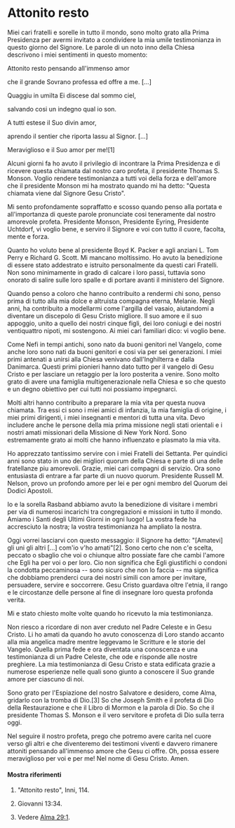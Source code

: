 # Attonito resto

Miei cari fratelli e sorelle in tutto il mondo, sono molto grato alla Prima
Presidenza per avermi invitato a condividere la mia umile testimonianza in
questo giorno del Signore. Le parole di un noto inno della Chiesa descrivono i
miei sentimenti in questo momento:

Attonito resto pensando all'immenso amor

che il grande Sovrano professa ed offre a me. [...]

Quaggiu in umilta Ei discese dal sommo ciel,

salvando cosi un indegno qual io son.

A tutti estese il Suo divin amor,

aprendo il sentier che riporta lassu al Signor. [...]

Meraviglioso e il Suo amor per me![1]

Alcuni giorni fa ho avuto il privilegio di incontrare la Prima Presidenza e di
ricevere questa chiamata dal nostro caro profeta, il presidente Thomas S.
Monson. Voglio rendere testimonianza a tutti voi della forza e dell'amore che
il presidente Monson mi ha mostrato quando mi ha detto: "Questa chiamata viene
dal Signore Gesu Cristo".

Mi sento profondamente sopraffatto e scosso quando penso alla portata e
all'importanza di queste parole pronunciate cosi teneramente dal nostro
amorevole profeta. Presidente Monson, Presidente Eyring, Presidente Uchtdorf,
vi voglio bene, e serviro il Signore e voi con tutto il cuore, facolta, mente
e forza.

Quanto ho voluto bene al presidente Boyd K. Packer e agli anziani L. Tom Perry
e Richard G. Scott. Mi mancano moltissimo. Ho avuto la benedizione di essere
stato addestrato e istruito personalmente da questi cari Fratelli. Non sono
minimamente in grado di calcare i loro passi, tuttavia sono onorato di salire
sulle loro spalle e di portare avanti il ministero del Signore.

Quando penso a coloro che hanno contribuito a rendermi chi sono, penso prima
di tutto alla mia dolce e altruista compagna eterna, Melanie. Negli anni, ha
contribuito a modellarmi come l'argilla del vasaio, aiutandomi a diventare un
discepolo di Gesu Cristo migliore. Il suo amore e il suo appoggio, unito a
quello dei nostri cinque figli, dei loro coniugi e dei nostri ventiquattro
nipoti, mi sostengono. Ai miei cari familiari dico: vi voglio bene.

Come Nefi in tempi antichi, sono nato da buoni genitori nel Vangelo, come
anche loro sono nati da buoni genitori e cosi via per sei generazioni. I miei
primi antenati a unirsi alla Chiesa venivano dall'Inghilterra e dalla
Danimarca. Questi primi pionieri hanno dato tutto per il vangelo di Gesu
Cristo e per lasciare un retaggio per la loro posterita a venire. Sono molto
grato di avere una famiglia multigenerazionale nella Chiesa e so che questo e
un degno obiettivo per cui tutti noi possiamo impegnarci.

Molti altri hanno contribuito a preparare la mia vita per questa nuova
chiamata. Tra essi ci sono i miei amici di infanzia, la mia famiglia di
origine, i miei primi dirigenti, i miei insegnanti e mentori di tutta una
vita. Devo includere anche le persone della mia prima missione negli stati
orientali e i nostri amati missionari della Missione di New York Nord. Sono
estremamente grato ai molti che hanno influenzato e plasmato la mia vita.

Ho apprezzato tantissimo servire con i miei Fratelli dei Settanta. Per
quindici anni sono stato in uno dei migliori quorum della Chiesa e parte di
una delle fratellanze piu amorevoli. Grazie, miei cari compagni di servizio.
Ora sono entusiasta di entrare a far parte di un nuovo quorum. Presidente
Russell M. Nelson, provo un profondo amore per lei e per ogni membro del
Quorum dei Dodici Apostoli.

Io e la sorella Rasband abbiamo avuto la benedizione di visitare i membri per
via di numerosi incarichi tra congregazioni e missioni in tutto il mondo.
Amiamo i Santi degli Ultimi Giorni in ogni luogo! La vostra fede ha
accresciuto la nostra; la vostra testimonianza ha ampliato la nostra.

Oggi vorrei lasciarvi con questo messaggio: il Signore ha detto: "[Amatevi]
gli uni gli altri [...] com'io v'ho amati"[2]. Sono certo che non c'e scelta,
peccato o sbaglio che voi o chiunque altro possiate fare che cambi l'amore che
Egli ha per voi o per loro. Cio non significa che Egli giustifichi o condoni
la condotta peccaminosa -- sono sicuro che non lo faccia -- ma significa che
dobbiamo prenderci cura dei nostri simili con amore per invitare, persuadere,
servire e soccorrere. Gesu Cristo guardava oltre l'etnia, il rango e le
circostanze delle persone al fine di insegnare loro questa profonda verita.

Mi e stato chiesto molte volte quando ho ricevuto la mia testimonianza.

Non riesco a ricordare di non aver creduto nel Padre Celeste e in Gesu Cristo.
Li ho amati da quando ho avuto conoscenza di Loro stando accanto alla mia
angelica madre mentre leggevamo le Scritture e le storie del Vangelo. Quella
prima fede e ora diventata una conoscenza e una testimonianza di un Padre
Celeste, che ode e risponde alle nostre preghiere. La mia testimonianza di
Gesu Cristo e stata edificata grazie a numerose esperienze nelle quali sono
giunto a conoscere il Suo grande amore per ciascuno di noi.

Sono grato per l'Espiazione del nostro Salvatore e desidero, come Alma,
gridarlo con la tromba di Dio.[3] So che Joseph Smith e il profeta di Dio
della Restaurazione e che il Libro di Mormon e la parola di Dio. So che il
presidente Thomas S. Monson e il vero servitore e profeta di Dio sulla terra
oggi.

Nel seguire il nostro profeta, prego che potremo avere carita nel cuore verso
gli altri e che diventeremo dei testimoni viventi e davvero rimanere attoniti
pensando all'immenso amore che Gesu ci offre. Oh, possa essere meraviglioso
per voi e per me! Nel nome di Gesu Cristo. Amen.

#### Mostra riferimenti

  1.  "Attonito resto", Inni, 114.

  2.  Giovanni 13:34.

  3.  Vedere [Alma 29:1](https://www.lds.org/scriptures/bofm/alma/29.1?lang=ita#0).

